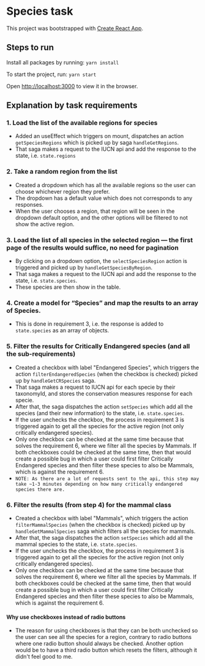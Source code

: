 # Species task

This project was bootstrapped with [Create React App](https://github.com/facebook/create-react-app).

## Steps to run

Install all packages by running: `yarn install`

To start the project, run: `yarn start`

Open [http://localhost:3000](http://localhost:3000) to view it in the browser.

## Explanation by task requirements

### 1. Load the list of the available regions for species

- Added an useEffect which triggers on mount, dispatches an action `getSpeciesRegions` which is picked up by saga `handleGetRegions`.
- That saga makes a request to the IUCN api and add the response to the state, i.e. `state.regions`

### 2. Take a random region from the list

- Created a dropdown which has all the available regions so the user can choose whichever region they prefer.
- The dropdown has a default value which does not corresponds to any responses.
- When the user chooses a region, that region will be seen in the dropdown default option, and the other options will be filtered to not show the active region.

### 3. Load the list of all species in the selected region — the first page of the results would suffice, no need for pagination

- By clicking on a dropdown option, the `selectSpeciesRegion` action is triggered and picked up by `handleGetSpeciesByRegion`.
- That saga makes a request to the IUCN api and add the response to the state, i.e. `state.species`.
- These species are then show in the table.

### 4. Create a model for “Species” and map the results to an array of Species.

- This is done in requirement 3, i.e. the response is added to `state.species` as an array of objects.

### 5. Filter the results for Critically Endangered species (and all the sub-requirements)

- Created a checkbox with label "Endangered Species", which triggers the action `filterEndangeredSpecies` (when the checkbox is checked) picked up by `handleGetCRSpecies` saga.
- That saga makes a request to IUCN api for each specie by their taxonomyId, and stores the conservation measures response for each specie.
- After that, the saga dispatches the action `setSpecies` which add all the species (and their new information) to the state, i.e. `state.species`.
- If the user unchecks the checkbox, the process in requirement 3 is triggered again to get all the species for the active region (not only critically endangered species).
- Only one checkbox can be checked at the same time because that solves the requirement 6, where we filter all the species by Mammals. If both checkboxes could be checked at the same time, then that would create a possible bug in which a user could first filter Critically Endangered species and then filter these species to also be Mammals, which is against the requirement 6.
- `NOTE: As there are a lot of requests sent to the api, this step may take ~1-3 minutes depending on how many critically endangered species there are.`

### 6. Filter the results (from step 4) for the mammal class
- Created a checkbox with label "Mammals", which triggers the action `filterMammalSpecies` (when the checkbox is checked) picked up by `handleGetMammalSpecies` saga which filters all the species for mammals.
- After that, the saga dispatches the action `setSpecies` which add all the mammal species to the state, i.e. `state.species`.
- If the user unchecks the checkbox, the process in requirement 3 is triggered again to get all the species for the active region (not only critically endangered species).
- Only one checkbox can be checked at the same time because that solves the requirement 6, where we filter all the species by Mammals. If both checkboxes could be checked at the same time, then that would create a possible bug in which a user could first filter Critically Endangered species and then filter these species to also be Mammals, which is against the requirement 6.

#### Why use checkboxes instead of radio buttons

- The reason for using checkboxes is that they can be both unchecked so the user can see all the species for a region, contrary to radio buttons where one radio button should always be checked. Another option would be to have a third radio button which resets the filters, although it didn't feel good to me.